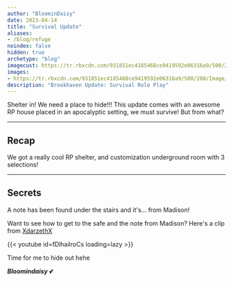```yaml
---
author: "BloominDaisy"
date: 2023-04-14
title: "Survival Update"
aliases:
- /blog/refuge
noindex: false
hidden: true
archetype: "blog"
imagecust: https://tr.rbxcdn.com/931851ec4185468ce9419592e06316a9/500/280/Image/Jpeg
images:
- https://tr.rbxcdn.com/931851ec4185468ce9419592e06316a9/500/280/Image/Jpeg
description: "Brookhaven Update: Survival Role Play"
---
```


Shelter in! We need a place to hide!!! This update comes with an awesome RP house placed in an apocalyptic setting, we must survive! But from what?

---
## Recap

We got a really cool RP shelter, and customization underground room with 3 selections!

---

## Secrets

A note has been found under the stairs and it's... from Madison!

Want to see how to get to the safe and the note from Madison? Here's a clip from [XdarzethX](https://www.youtube.com/@XdarzethX)

{{< youtube id=fDlhailroCs loading=lazy >}}

Time for me to hide out hehe

_**Bloomindaisy**_ <span class="nowrap"><span class="emojify">💕</span>